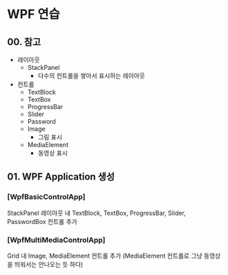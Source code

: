 # WPF 연습

## 00. 참고

* 레이아웃
    * StackPanel
        * 다수의 컨트롤을 쌓아서 표시하는 레이아웃
* 컨트롤
    * TextBlock
    * TextBox
    * ProgressBar
    * Slider
    * Password
    * Image
        * 그림 표시
    * MediaElement
        * 동영상 표시

## 01. WPF Application 생성

### [WpfBasicControlApp]

StackPanel 레이아웃 내 TextBlock, TextBox, ProgressBar, Slider, PasswordBox 컨트롤 추가

### [WpfMultiMediaControlApp]

Grid 내 Image, MediaElement 컨트롤 추가
(MediaElement 컨트롤로 그냥 동영상을 띄워서는 안나오는 듯 하다)